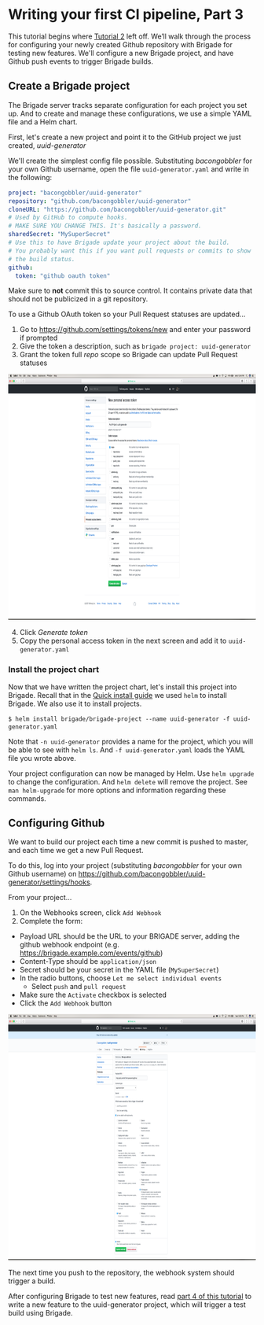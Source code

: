 # Writing your first CI pipeline, Part 3

This tutorial begins where [Tutorial 2][part2] left off. We’ll walk through the process for configuring your newly created Github repository with Brigade for testing new features. We'll configure a new Brigade project, and have Github push events to trigger Brigade builds.

## Create a Brigade project

The Brigade server tracks separate configuration for each project you set up. And to create and manage these configurations, we use a simple YAML file and a Helm chart.

First, let's create a new project and point it to the GitHub project we just created, *uuid-generator*

We'll create the simplest config file possible. Substituting *bacongobbler* for your own Github username, open the file `uuid-generator.yaml` and write in the following:

```yaml
project: "bacongobbler/uuid-generator"
repository: "github.com/bacongobbler/uuid-generator"
cloneURL: "https://github.com/bacongobbler/uuid-generator.git"
# Used by GitHub to compute hooks.
# MAKE SURE YOU CHANGE THIS. It's basically a password.
sharedSecret: "MySuperSecret"
# Use this to have Brigade update your project about the build.
# You probably want this if you want pull requests or commits to show
# the build status.
github:
  token: "github oauth token"
```

Make sure to **not** commit this to source control. It contains private data that should not be publicized in a git repository.

To use a Github OAuth token so your Pull Request statuses are updated...

1. Go to https://github.com/settings/tokens/new and enter your password if prompted
2. Give the token a description, such as `brigade project: uuid-generator`
3. Grant the token full *repo* scope so Brigade can update Pull Request statuses

<img src="img/img3.png" style="height: 500px;" />

4. Click *Generate token*
5. Copy the personal access token in the next screen and add it to `uuid-generator.yaml`

### Install the project chart

Now that we have written the project chart, let's install this project into Brigade. Recall that in the [Quick install guide](install.md) we used `helm` to install Brigade. We also use it to install projects.

```
$ helm install brigade/brigade-project --name uuid-generator -f uuid-generator.yaml
```

Note that `-n uuid-generator` provides a name for the project, which you will be able to see with `helm ls`. And `-f uuid-generator.yaml` loads the YAML file you wrote above.

Your project configuration can now be managed by Helm. Use `helm upgrade` to change the configuration. And `helm delete` will remove the project. See `man helm-upgrade` for more options and information regarding these commands.

## Configuring Github

We want to build our project each time a new commit is pushed to master, and each time we get a new Pull Request.

To do this, log into your project (substituting *bacongobbler* for your own Github username) on https://github.com/bacongobbler/uuid-generator/settings/hooks.

From your project...

1. On the Webhooks screen, click `Add Webhook`
2. Complete the form:
  - Payload URL should be the URL to your BRIGADE server, adding the github webhook endpoint (e.g. https://brigade.example.com/events/github)
  - Content-Type should be `application/json`
  - Secret should be your secret in the YAML file (`MySuperSecret`)
  - In the radio buttons, choose `Let me select individual events`
    - Select `push` and `pull request`
  - Make sure the `Activate` checkbox is selected
  - Click the `Add Webhook` button

<img src="img/img4.png" style="height: 500px;" />

The next time you push to the repository, the webhook system should trigger a build.

After configuring Brigade to test new features, read [part 4 of this tutorial][part4] to write a new feature to the uuid-generator project, which will trigger a test build using Brigade.


[part2]: tutorial02.md
[part4]: tutorial04.md
